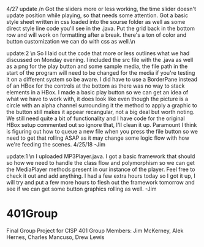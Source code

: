4/27 update /n
Got the sliders more or less working, the time slider doesn't update position while playing, so that needs some attention. Got a basic style sheet written in css loaded into the sourse folder as well as some direct style line code you'll see in the .java. Put the grid back in the bottom row and will work on formatting after a break. there's a ton of color and button customization we can do with css as well.\n

update:2 \n
So I laid out the code that more or less outlines what we had discussed on Monday evening. I included the src file with the .java as well as a png for the play button and some sample media, the file path in the start of the program will need to be changed for the media if you're testing it on a different system so be aware. I did have to use a BorderPane instead of an HBox for the controls at the bottom as there was no way to stack elements in a HBox. I made a basic play button so we can get an idea of what we have to work with, it does look like even though the picture is a circle with an alpha channel surrounding it the method to apply a graphic to the button still makes it appear recangular, not a big deal but worth noting. We still need quite a bit of functionality and I have code for the original HBox setup commented out so ignore that, I'll clean it up. Paramount I think is figuring out how to queue a new file when you press the file button so we need to get that rolling ASAP as it may change some logic flow with how we're feeding the scenes.
4/25/18 -Jim

update:1 \n
I uploaded MP3Player.java. I got a basic framework that should so how we need to handle the class flow and polymorphism so we can get the MediaPlayer methods present in our instance of the player. Feel free to check it out and add anything. I had a few extra hours today so I got it up, I will try and put a few more hours to flesh out the framework tomorrow and see if we can get some button graphics rolling as well.
-Jim

# 401Group
Final Group Project for CISP 401
Group Members:
Jim McKerney, Alek Hernes, Charles Mancuso, Drew Lewis
